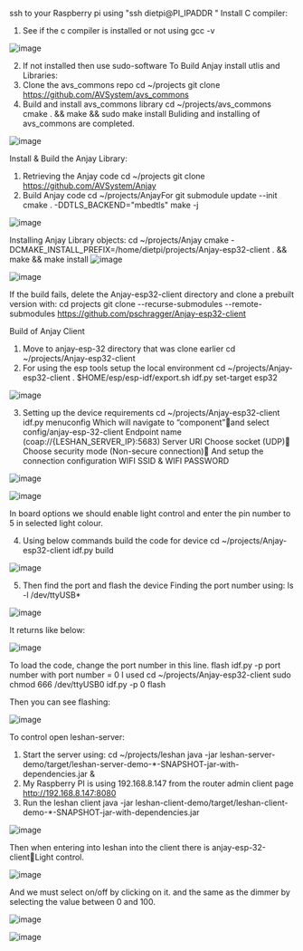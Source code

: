 ssh to your Raspberry pi using "ssh dietpi@PI_IPADDR "
Install C compiler:
1. See if the c compiler is installed or not using
	gcc -v
  
![image](https://user-images.githubusercontent.com/112636651/200152220-c1196dcd-fa51-4fa8-a998-f93410fc4a4b.png)

2. If not installed then use
	sudo-software
To Build Anjay install utlis and Libraries:
1. Clone the avs_commons repo
	  cd ~/projects
	  git clone https://github.com/AVSystem/avs_commons
2. Build and install avs_commons library
	  cd ~/projects/avs_commons
	  cmake . && make && sudo make install
Buliding and installing of avs_commons are completed.

![image](https://user-images.githubusercontent.com/112636651/200152235-d7af4c32-a537-4fe3-a729-119ae452a779.png)

Install & Build the Anjay Library:
1. Retrieving the Anjay code
	  cd ~/projects
    git clone https://github.com/AVSystem/Anjay
2. Build Anjay code
	  cd ~/projects/AnjayFor
	  git submodule update --init
	  cmake . -DDTLS_BACKEND="mbedtls"
	  make -j

![image](https://user-images.githubusercontent.com/112636651/200152241-214c4259-0602-4acb-a3b5-193dd7bda2c9.png)

Installing Anjay Library objects:
	  cd ~/projects/Anjay
	  cmake -DCMAKE_INSTALL_PREFIX=/home/dietpi/projects/Anjay-esp32-client . && make &&  make install
![image](https://user-images.githubusercontent.com/112636651/200152261-bd9f05d2-6a9a-492b-a178-2003a0729e5a.png)


![image](https://user-images.githubusercontent.com/112636651/200152244-5c5925c9-a755-4db9-8d6b-3e65c9e967c9.png)

If the build fails, delete the Anjay-esp32-client directory and clone a prebuilt version with:
	  cd projects
	  git clone --recurse-submodules --remote-submodules https://github.com/pschragger/Anjay-esp32-client

Build of Anjay Client
1. Move to anjay-esp-32 directory that was clone earlier
	  cd ~/projects/Anjay-esp32-client
2. For using the esp tools setup the local environment
    cd ~/projects/Anjay-esp32-client
	  . $HOME/esp/esp-idf/export.sh
	  idf.py set-target esp32 
  
![image](https://user-images.githubusercontent.com/112636651/200152250-9d048984-919c-486d-b0c1-db898de6af73.png)

3. Setting up the device requirements
  	cd ~/projects/Anjay-esp32-client
  	idf.py menuconfig
Which will navigate to “component”and select config/anjay-esp-32-client Endpoint name (coap://{LESHAN_SERVER_IP}:5683) Server URI Choose socket (UDP) Choose security mode (Non-secure connection)
And setup the connection configuration WIFI SSID & WIFI PASSWORD

![image](https://user-images.githubusercontent.com/112636651/200152271-dde81e70-3663-4050-9717-916c9e272b18.png)

![image](https://user-images.githubusercontent.com/112636651/200152272-ac6eb93f-0c1c-456c-a5a4-56a8073c5df0.png)

In board options we should enable light control and enter the pin number to 5 in selected light colour.

4. Using below commands build the code for device
  	cd ~/projects/Anjay-esp32-client
  	idf.py build
  
![image](https://user-images.githubusercontent.com/112636651/200152282-33967cfc-bf60-40ec-9c2e-0143db593a1d.png)

5. Then find the port and flash the device
	Finding the port number using:
		ls -l /dev/ttyUSB*


![image](https://user-images.githubusercontent.com/112636651/200152291-a7366395-b05f-41f3-ba29-268c2017bf57.png)

It returns like below:

![image](https://user-images.githubusercontent.com/112636651/200152298-71c4c6dd-6a12-4f1a-8325-a071298c40a8.png)

To load the code, change the port number in this line. flash idf.py -p port number with port number = 0 I used
	  cd ~/projects/Anjay-esp32-client
  	sudo chmod 666 /dev/ttyUSB0
  	idf.py -p 0 flash

Then you can see flashing:

![image](https://user-images.githubusercontent.com/112636651/200152306-ae3a860e-89f2-4a2d-bc8c-a50057f38458.png)

To control open leshan-server:
1. Start the server using:
	  cd ~/projects/leshan
	  java -jar leshan-server-demo/target/leshan-server-demo-*-SNAPSHOT-jar-with-dependencies.jar &
2. My Raspberry PI is using 192.168.8.147 from the router admin client page
	http://192.168.8.147:8080
3. Run the leshan client
	  java -jar leshan-client-demo/target/leshan-client-demo-*-SNAPSHOT-jar-with-dependencies.jar

![image](https://user-images.githubusercontent.com/112636651/200152309-9141268f-5a33-4be4-92f1-7b7a018dc825.png)

Then when entering into leshan into the client there is anjay-esp-32-clientLight control.

![image](https://user-images.githubusercontent.com/112636651/200152317-05928b48-1289-408b-a279-c233a3d63910.png)

And we must select on/off by clicking on it. and the same as the dimmer by selecting the value between 0 and 100.

![image](https://user-images.githubusercontent.com/112636651/200152322-645ba55e-f375-462e-996e-2ba589886951.png)

![image](https://user-images.githubusercontent.com/112636651/200152344-e5456460-d3e0-4888-b4c1-0f95ff320723.png)


